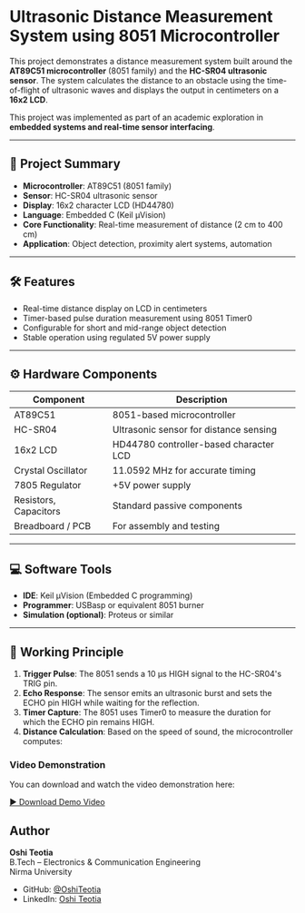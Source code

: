 # Ultrasonic Distance Measurement System using 8051 Microcontroller

This project demonstrates a distance measurement system built around the **AT89C51 microcontroller** (8051 family) and the **HC-SR04 ultrasonic sensor**. The system calculates the distance to an obstacle using the time-of-flight of ultrasonic waves and displays the output in centimeters on a **16x2 LCD**. 

This project was implemented as part of an academic exploration in **embedded systems and real-time sensor interfacing**.

---

## 🧭 Project Summary

- **Microcontroller**: AT89C51 (8051 family)
- **Sensor**: HC-SR04 ultrasonic sensor
- **Display**: 16x2 character LCD (HD44780)
- **Language**: Embedded C (Keil µVision)
- **Core Functionality**: Real-time measurement of distance (2 cm to 400 cm)
- **Application**: Object detection, proximity alert systems, automation

---

## 🛠️ Features

- Real-time distance display on LCD in centimeters
- Timer-based pulse duration measurement using 8051 Timer0
- Configurable for short and mid-range object detection
- Stable operation using regulated 5V power supply

---

## ⚙️ Hardware Components

| Component             | Description                            |
|-----------------------|----------------------------------------|
| AT89C51               | 8051-based microcontroller              |
| HC-SR04               | Ultrasonic sensor for distance sensing  |
| 16x2 LCD              | HD44780 controller-based character LCD |
| Crystal Oscillator    | 11.0592 MHz for accurate timing         |
| 7805 Regulator        | +5V power supply                        |
| Resistors, Capacitors | Standard passive components            |
| Breadboard / PCB      | For assembly and testing                |

---

## 💻 Software Tools

- **IDE**: Keil µVision (Embedded C programming)
- **Programmer**: USBasp or equivalent 8051 burner
- **Simulation (optional)**: Proteus or similar

---

## 🔬 Working Principle

1. **Trigger Pulse**: The 8051 sends a 10 µs HIGH signal to the HC-SR04's TRIG pin.
2. **Echo Response**: The sensor emits an ultrasonic burst and sets the ECHO pin HIGH while waiting for the reflection.
3. **Timer Capture**: The 8051 uses Timer0 to measure the duration for which the ECHO pin remains HIGH.
4. **Distance Calculation**: Based on the speed of sound, the microcontroller computes:

### Video Demonstration

You can download and watch the video demonstration here:

[▶️ Download Demo Video](https://photos.app.goo.gl/fRQTp8YLnAbMwUR76)

## Author

**Oshi Teotia**  
B.Tech – Electronics & Communication Engineering  
Nirma University

- GitHub: [@OshiTeotia](https://github.com/OshiTeotia)  
- LinkedIn: [Oshi Teotia](https://www.linkedin.com/in/oshi-teotia)



